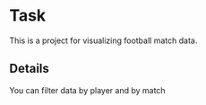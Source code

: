 # Task
This is a project for visualizing football match data.

## Details
You can filter data by player and by match
